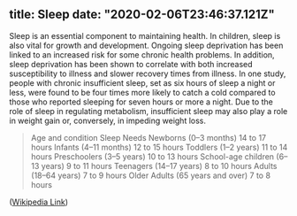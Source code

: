 title: Sleep
date: "2020-02-06T23:46:37.121Z"
---
Sleep is an essential component to maintaining health. In children, sleep is also vital for growth and development. Ongoing sleep deprivation has been linked to an increased risk for some chronic health problems. In addition, sleep deprivation has been shown to correlate with both increased susceptibility to illness and slower recovery times from illness. In one study, people with chronic insufficient sleep, set as six hours of sleep a night or less, were found to be four times more likely to catch a cold compared to those who reported sleeping for seven hours or more a night. Due to the role of sleep in regulating metabolism, insufficient sleep may also play a role in weight gain or, conversely, in impeding weight loss. 
>Age and condition Sleep Needs 
>Newborns (0–3 months) 14 to 17 hours 
>Infants (4–11 months) 12 to 15 hours 
>Toddlers (1–2 years) 11 to 14 hours 
>Preschoolers (3–5 years) 10 to 13 hours 
>School-age children (6–13 years) 9 to 11 hours 
>Teenagers (14–17 years) 8 to 10 hours 
>Adults (18–64 years) 7 to 9 hours 
>Older Adults (65 years and over) 7 to 8 hours

 ([Wikipedia Link]( https://en.wikipedia.org/wiki/Health))
